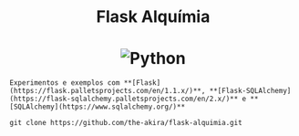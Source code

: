 <h1 align="center">Flask Alquímia</h1>

<h1 align="center">
    <img alt="Python" title="Flask-Alquímia" src="https://i.imgur.com/mrjV2ru.png"> </br>
</h1>

	Experimentos e exemplos com **[Flask](https://flask.palletsprojects.com/en/1.1.x/)**, **[Flask-SQLAlchemy](https://flask-sqlalchemy.palletsprojects.com/en/2.x/)** e **[SQLAlchemy](https://www.sqlalchemy.org/)**

```
git clone https://github.com/the-akira/flask-alquimia.git
```
